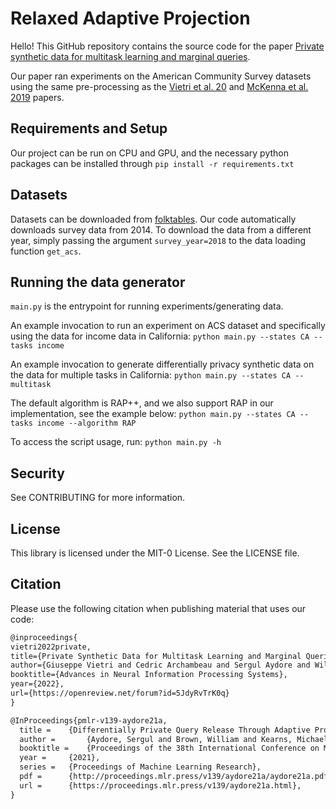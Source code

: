 # Relaxed Adaptive Projection
Hello! This GitHub repository contains the source code for the paper [Private synthetic data for multitask learning and marginal queries](https://arxiv.org/pdf/2209.07400.pdf).

Our paper ran experiments on the American Community Survey datasets using the same pre-processing as the
[Vietri et al. 20](http://proceedings.mlr.press/v119/vietri20b/vietri20b.pdf) and [McKenna et al. 2019](https://arxiv.org/abs/1901.09136) papers.

## Requirements and Setup
Our project can be run on CPU and GPU, and the necessary python packages can be installed through
`pip install -r requirements.txt`


## Datasets
Datasets can be downloaded from [folktables](https://github.com/socialfoundations/folktables). Our code automatically downloads survey data from 2014. To download the data from a different year, simply passing the argument `survey_year=2018` to the data loading function `get_acs`.

## Running the data generator
`main.py` is the entrypoint for running experiments/generating data.

An example invocation to run an experiment on ACS dataset and specifically using the data for income data in California:
`python main.py --states CA --tasks income`

An example invocation to generate differentially privacy synthetic data on the data for multiple tasks in California:
`python main.py --states CA --multitask`

The default algorithm is RAP++, and we also support RAP in our implementation, see the example below:
`python main.py --states CA --tasks income --algorithm RAP`

To access the script usage, run: `python main.py -h`


## Security

See CONTRIBUTING for more information.

## License

This library is licensed under the MIT-0 License. See the LICENSE file.

## Citation
Please use the following citation when publishing material that uses our code:
```tex
@inproceedings{
vietri2022private,
title={Private Synthetic Data for Multitask Learning and Marginal Queries},
author={Giuseppe Vietri and Cedric Archambeau and Sergul Aydore and William Brown and Michael Kearns and Aaron Roth and Ankit Siva and Shuai Tang and Steven Wu},
booktitle={Advances in Neural Information Processing Systems},
year={2022},
url={https://openreview.net/forum?id=5JdyRvTrK0q}
}
```

```tex
@InProceedings{pmlr-v139-aydore21a,
  title = 	 {Differentially Private Query Release Through Adaptive Projection},
  author =       {Aydore, Sergul and Brown, William and Kearns, Michael and Kenthapadi, Krishnaram and Melis, Luca and Roth, Aaron and Siva, Ankit A},
  booktitle = 	 {Proceedings of the 38th International Conference on Machine Learning},
  year = 	 {2021},
  series = 	 {Proceedings of Machine Learning Research},
  pdf = 	 {http://proceedings.mlr.press/v139/aydore21a/aydore21a.pdf},
  url = 	 {https://proceedings.mlr.press/v139/aydore21a.html},
}
```
